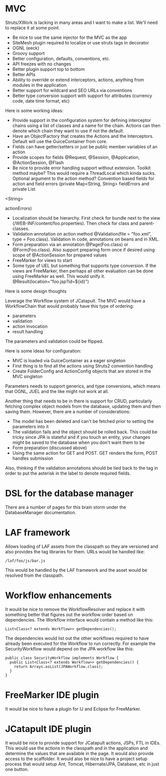# MVC #

Struts/XWork is lacking in many areas and I want to make a list. We'll need to replace it at some point.

  * Be nice to use the same injector for the MVC as the app
  * SiteMesh plugin required to localize or use struts tags in decorator
  * OGNL (eeck)
  * Groovy support
  * Better configuration, defaults, conventions, etc.
  * API freezes with no changes
  * Better plugin support top to bottom
  * Better APIs
  * Ability to override or extend interceptors, actions, anything from modules in the application
  * Better support for wildcard and SEO URLs via conventions
  * Better type conversion support with support for attributes (currency code, date time format, etc)

Here is some working ideas:

  * Provide support in the configuration system for defining interceptor chains using a list of classes and a name for the chain. Actions can then denote which chain they want to use if not the default.
  * Have an ObjectFactory that creates the Actions and the Interceptors. Default will use the GuiceContainer from core.
  * Fields can have getter/setters or just be public member variables of an action
  * Provide scopes for fields @Request, @Session, @Application, @ActionSession, @Flash
  * Be nice to provide error handling support without extension. Toolkit method maybe? This would require a ThreadLocal which kinda sucks. Optional argument to the action method? Convention based fields for action and field errors (private Map<String, String> fieldErrors and private List

&lt;String&gt;

 actionErrors)
  * Localization should be hierarchy. First check for bundle next to the view (/WEB-INF/content/foo.properties). Then check for class and parent-classes.
  * Validation annotation on action method @Validation(file = "foo.xml", type = Foo.class). Validation in code, annotations on beans and in XML.
  * Form preparation via an annotation @Page(Foo.class) or @Form(Foo.class). Also support preparing form once if desired using scope of @ActionSession for prepared values
  * FreeMarker for views to start
  * Some type of UEL but something that supports type conversion. If the views are FreeMarker, then perhaps all other evaluation can be done using FreeMarker as well. This would unify it. @Result(location="foo.jsp?id=${id}")

Here is some design thoughts

Leverage the Workflow system of JCatapult. The MVC would have a WorkflowChain that would probably have this type of ordering:

  * parameters
  * validation
  * action invocation
  * result handling

The parameters and validation could be flipped.

Here is some ideas for configuration:

  * MVC is loaded via GuiceContainer as a eager singleton
  * First thing is to find all the actions using Struts2 convention handling
  * Create FolderConfig and ActionConfig objects that are stored in the MVC singleton

Parameters needs to support generics, and type conversions, which means that OGNL, JUEL and the like might not work at all.

Another thing that needs to be in there is support for CRUD, particularly fetching complex object models from the database, updating them and then saving them. However, there are a number of considerations:

  * The model has been deleted and can't be fetched prior to setting the parameters into it
  * The validation fails and the object should be rolled back. This could be tricky since JPA is stateful and if you touch an entity, your changes might be saved to the database when you don't want them to be
  * Form preparation (discussed above)
  * Using the same action for GET and POST. GET renders the form, POST handles submission

Also, thinking if the validation annotations should be tied back to the tag in order to put the asterisk in the label to denote required fields.

# DSL for the database manager #

There are a number of pages for this brain storm under the DatabaseManager documentation.

# LAF framework #

Allows loading of LAF assets from the classpath so they are versioned and also provides the tag libraries for them. URLs would be handled like:

```
/laf/foo/js/bar.js
```

This would be handled by the LAF framework and the asset would be resolved from the classpath.

# Workflow enhancements #

It would be nice to remove the WorkflowResolver and replace it with something better that figures out the workflow order based on dependencies. The Workflow interface would contain a method like this:

```
List<Class<? extends Workflow>> getDependencies();
```

The dependencies would list out the other workflows required to have already been executed for the Workflow to run correctly. For example the SecurityWorkflow would depend on the JPA workflow like this:

```
public class SecurityWorkflow implements Workflow {
  public List<Class<? extends Workflow>> getDependencies() {
    return Arrays.asList(JPAWorkflow.class);
  }
}
```

# FreeMarker IDE plugin #

It would be nice to have a plugin for IJ and Eclipse for FreeMarker.

# JCatapult IDE plugin #

It would be nice to provide support for JCatapult actions, JSPs, FTL in IDEs. This would use the actions in the classpath and in the application and determine the values that are available in the page. It would also provide access to the scaffolder. It would also be nice to have a project setup process that would setup Ant, Tomcat, Hibernate/JPA, Database, etc in just one button.